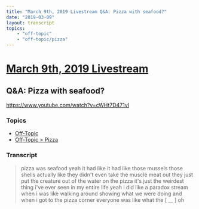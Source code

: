 ```yaml
---
title: "March 9th, 2019 Livestream Q&A: Pizza with seafood?"
date: "2019-03-09"
layout: transcript
topics:
    - "off-topic"
    - "off-topic/pizza"
---
```

# [March 9th, 2019 Livestream](../2019-03-09.md)
## Q&A: Pizza with seafood?
https://www.youtube.com/watch?v=cWHt7D471vI

### Topics
* [Off-Topic](../topics/off-topic.md)
* [Off-Topic > Pizza](../topics/off-topic/pizza.md)

### Transcript

> pizza was seafood yeah it had like it had like those mussels those shells actually like they didn't even take the muscle meat out they just put the creature out of the water on the pizza it's just the weirdest thing i've ever seen in my entire life yeah i did like a paradox stream when i was like walking around showing what we were doing and when i got to the pizza corner everyone was like what the [ __ ] oh

